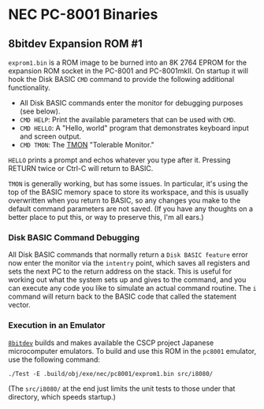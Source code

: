 NEC PC-8001 Binaries
====================


8bitdev Expansion ROM #1
------------------------

`exprom1.bin` is a ROM image to be burned into an 8K 2764 EPROM for
the expansion ROM socket in the PC-8001 and PC-8001mkII. On startup
it will hook the Disk BASIC `CMD` command to provide the following
additional functionality.

- All Disk BASIC commands enter the monitor for debugging purposes
  (see below).
- `CMD HELP`: Print the available parameters that can be used with `CMD`.
- `CMD HELLO`: A "Hello, world" program that demonstrates keyboard input
  and screen output.
- `CMD TMON`: The [TMON] "Tolerable Monitor."

`HELLO` prints a prompt and echos whatever you type after it. Pressing
RETURN twice or Ctrl-C will return to BASIC.

`TMON` is generally working, but has some issues. In particular, it's using
the top of the BASIC memory space to store its workspace, and this is
usually overwritten when you return to BASIC, so any changes you make to
the default command parameters are not saved. (If you have any thoughts
on a better place to put this, or way to preserve this, I'm all ears.)

### Disk BASIC Command Debugging

All Disk BASIC commands that normally return a `Disk BASIC feature` error
now enter the monitor via the `intentry` point, which saves all registers
and sets the next PC to the return address on the stack. This is useful for
working out what the system sets up and gives to the command, and you can
execute any code you like to simulate an actual command routine. The `i`
command will return back to the BASIC code that called the statement
vector.

### Execution in an Emulator

[`8bitdev`] builds and makes available the CSCP project Japanese
microcomputer emulators. To build and use this ROM in the `pc8001`
emulator, use the following command:

    ./Test -E .build/obj/exe/nec/pc8001/exprom1.bin src/i8080/

(The `src/i8080/` at the end just limits the unit tests to those under
that directory, which speeds startup.)



<!-------------------------------------------------------------------->
[tmon]: https://github.com/0cjs/8bitdev/tree/main/src/tmon
[`8bitdev`]: https://github.com/0cjs/8bitdev/
